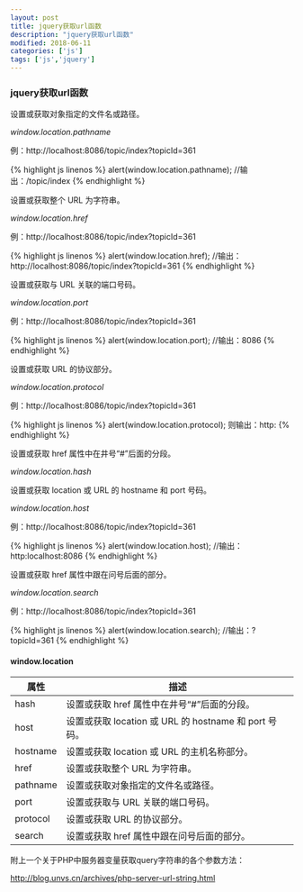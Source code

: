 ```yaml
---
layout: post
title: jquery获取url函数
description: "jquery获取url函数"
modified: 2018-06-11
categories: ['js']
tags: ['js','jquery']
---
```


### jquery获取url函数

设置或获取对象指定的文件名或路径。

*window.location.pathname*

例：http://localhost:8086/topic/index?topicId=361

{% highlight js linenos %}
alert(window.location.pathname); //输出：/topic/index
{% endhighlight %}

设置或获取整个 URL 为字符串。

*window.location.href*

例：http://localhost:8086/topic/index?topicId=361

{% highlight js linenos %}
alert(window.location.href); //输出：http://localhost:8086/topic/index?topicId=361
{% endhighlight %}

设置或获取与 URL 关联的端口号码。

*window.location.port*

例：http://localhost:8086/topic/index?topicId=361

{% highlight js linenos %}
alert(window.location.port); //输出：8086
{% endhighlight %}

设置或获取 URL 的协议部分。

*window.location.protocol*

例：http://localhost:8086/topic/index?topicId=361

{% highlight js linenos %}
alert(window.location.protocol); 则输出：http:
{% endhighlight %}

设置或获取 href 属性中在井号“#”后面的分段。

*window.location.hash*

设置或获取 location 或 URL 的 hostname 和 port 号码。

*window.location.host*

例：http://localhost:8086/topic/index?topicId=361

{% highlight js linenos %}
alert(window.location.host); //输出：http:localhost:8086
{% endhighlight %}

设置或获取 href 属性中跟在问号后面的部分。

*window.location.search*

例：http://localhost:8086/topic/index?topicId=361

{% highlight js linenos %}
alert(window.location.search); //输出：?topicId=361
{% endhighlight %}

#### window.location

属性 | 描述
-- | --
hash | 设置或获取 href 属性中在井号“#”后面的分段。
host | 设置或获取 location 或 URL 的 hostname 和 port 号码。
hostname |设置或获取 location 或 URL 的主机名称部分。
href | 设置或获取整个 URL 为字符串。
pathname | 设置或获取对象指定的文件名或路径。
port | 设置或获取与 URL 关联的端口号码。
protocol | 设置或获取 URL 的协议部分。
search | 设置或获取 href 属性中跟在问号后面的部分。

附上一个关于PHP中服务器变量获取query字符串的各个参数方法：

http://blog.unvs.cn/archives/php-server-url-string.html

